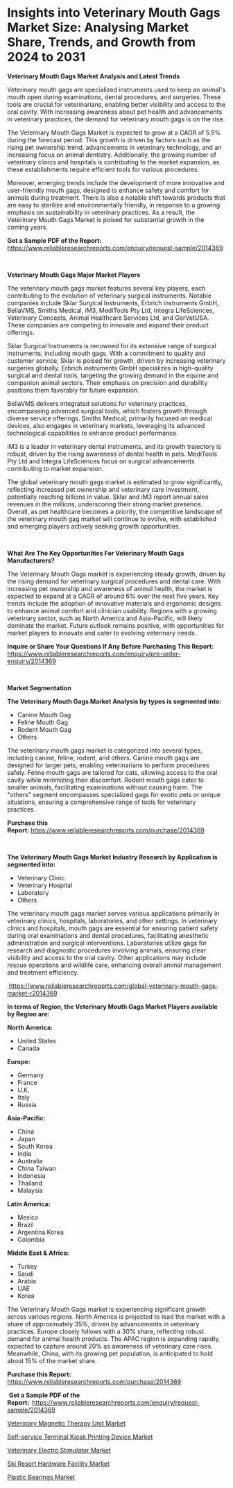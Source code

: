 <p><h1>Insights into Veterinary Mouth Gags Market Size: Analysing Market Share, Trends, and Growth from 2024 to 2031</h1></p><p><strong>Veterinary Mouth Gags Market Analysis and Latest Trends</strong></p>
<p><p>Veterinary mouth gags are specialized instruments used to keep an animal's mouth open during examinations, dental procedures, and surgeries. These tools are crucial for veterinarians, enabling better visibility and access to the oral cavity. With increasing awareness about pet health and advancements in veterinary practices, the demand for veterinary mouth gags is on the rise.</p><p>The Veterinary Mouth Gags Market is expected to grow at a CAGR of 5.9% during the forecast period. This growth is driven by factors such as the rising pet ownership trend, advancements in veterinary technology, and an increasing focus on animal dentistry. Additionally, the growing number of veterinary clinics and hospitals is contributing to the market expansion, as these establishments require efficient tools for various procedures.</p><p>Moreover, emerging trends include the development of more innovative and user-friendly mouth gags, designed to enhance safety and comfort for animals during treatment. There is also a notable shift towards products that are easy to sterilize and environmentally friendly, in response to a growing emphasis on sustainability in veterinary practices. As a result, the Veterinary Mouth Gags Market is poised for substantial growth in the coming years.</p></p>
<p><strong>Get a Sample PDF of the Report:&nbsp;</strong> <a href="https://www.reliableresearchreports.com/enquiry/request-sample/2014369?utm_campaign=118&utm_medium=2&utm_source=Github&utm_content=ia&utm_term=26102024&utm_id=veterinary-mouth-gags">https://www.reliableresearchreports.com/enquiry/request-sample/2014369</a></p>
<p>&nbsp;</p>
<p><strong>Veterinary Mouth Gags Major Market Players</strong></p>
<p><p>The veterinary mouth gags market features several key players, each contributing to the evolution of veterinary surgical instruments. Notable companies include Sklar Surgical Instruments, Erbrich instruments GmbH, BellaVMS, Smiths Medical, iM3, MediTools Pty Ltd, Integra LifeSciences, Veterinary Concepts, Animal Healthcare Services Ltd, and GerVetUSA. These companies are competing to innovate and expand their product offerings.</p><p>Sklar Surgical Instruments is renowned for its extensive range of surgical instruments, including mouth gags. With a commitment to quality and customer service, Sklar is poised for growth, driven by increasing veterinary surgeries globally. Erbrich instruments GmbH specializes in high-quality surgical and dental tools, targeting the growing demand in the equine and companion animal sectors. Their emphasis on precision and durability positions them favorably for future expansion.</p><p>BellaVMS delivers integrated solutions for veterinary practices, encompassing advanced surgical tools, which fosters growth through diverse service offerings. Smiths Medical, primarily focused on medical devices, also engages in veterinary markets, leveraging its advanced technological capabilities to enhance product performance.</p><p>iM3 is a leader in veterinary dental instruments, and its growth trajectory is robust, driven by the rising awareness of dental health in pets. MediTools Pty Ltd and Integra LifeSciences focus on surgical advancements contributing to market expansion.</p><p>The global veterinary mouth gags market is estimated to grow significantly, reflecting increased pet ownership and veterinary care investment, potentially reaching billions in value. Sklar and iM3 report annual sales revenues in the millions, underscoring their strong market presence. Overall, as pet healthcare becomes a priority, the competitive landscape of the veterinary mouth gag market will continue to evolve, with established and emerging players actively seeking growth opportunities.</p></p>
<p>&nbsp;</p>
<p><strong>What Are The Key Opportunities For Veterinary Mouth Gags Manufacturers?</strong></p>
<p><p>The Veterinary Mouth Gags market is experiencing steady growth, driven by the rising demand for veterinary surgical procedures and dental care. With increasing pet ownership and awareness of animal health, the market is expected to expand at a CAGR of around 6% over the next five years. Key trends include the adoption of innovative materials and ergonomic designs to enhance animal comfort and clinician usability. Regions with a growing veterinary sector, such as North America and Asia-Pacific, will likely dominate the market. Future outlook remains positive, with opportunities for market players to innovate and cater to evolving veterinary needs.</p></p>
<p><strong>Inquire or Share Your Questions If Any Before Purchasing This Report:</strong> <a href="https://www.reliableresearchreports.com/enquiry/pre-order-enquiry/2014369?utm_campaign=118&utm_medium=2&utm_source=Github&utm_content=ia&utm_term=26102024&utm_id=veterinary-mouth-gags">https://www.reliableresearchreports.com/enquiry/pre-order-enquiry/2014369</a></p>
<p>&nbsp;</p>
<p><strong>Market Segmentation</strong></p>
<p><strong>The Veterinary Mouth Gags Market Analysis by types is segmented into:</strong></p>
<p><ul><li>Canine Mouth Gag</li><li>Feline Mouth Gag</li><li>Rodent Mouth Gag</li><li>Others</li></ul></p>
<p><p>The veterinary mouth gags market is categorized into several types, including canine, feline, rodent, and others. Canine mouth gags are designed for larger pets, enabling veterinarians to perform procedures safely. Feline mouth gags are tailored for cats, allowing access to the oral cavity while minimizing their discomfort. Rodent mouth gags cater to smaller animals, facilitating examinations without causing harm. The "others" segment encompasses specialized gags for exotic pets or unique situations, ensuring a comprehensive range of tools for veterinary practices.</p></p>
<p><strong>Purchase this Report:&nbsp;</strong><a href="https://www.reliableresearchreports.com/purchase/2014369?utm_campaign=118&utm_medium=2&utm_source=Github&utm_content=ia&utm_term=26102024&utm_id=veterinary-mouth-gags">https://www.reliableresearchreports.com/purchase/2014369</a></p>
<p>&nbsp;</p>
<p><strong>The Veterinary Mouth Gags Market Industry Research by Application is segmented into:</strong></p>
<p><ul><li>Veterinary Clinic</li><li>Veterinary Hospital</li><li>Laboratory</li><li>Others</li></ul></p>
<p><p>The veterinary mouth gags market serves various applications primarily in veterinary clinics, hospitals, laboratories, and other settings. In veterinary clinics and hospitals, mouth gags are essential for ensuring patient safety during oral examinations and dental procedures, facilitating anesthetic administration and surgical interventions. Laboratories utilize gags for research and diagnostic procedures involving animals, ensuring clear visibility and access to the oral cavity. Other applications may include rescue operations and wildlife care, enhancing overall animal management and treatment efficiency.</p></p>
<p><a href="https://www.reliableresearchreports.com/global-veterinary-mouth-gags-market-r2014369?utm_campaign=118&utm_medium=2&utm_source=Github&utm_content=ia&utm_term=26102024&utm_id=veterinary-mouth-gags">&nbsp;https://www.reliableresearchreports.com/global-veterinary-mouth-gags-market-r2014369</a></p>
<p><strong>In terms of Region, the Veterinary Mouth Gags Market Players available by Region are:</strong></p>
<p>
    <p> <strong> North America: </strong>
        <ul>
            <li>United States</li>
            <li>Canada</li>
        </ul>
        </p> 
    <p> <strong> Europe: </strong>
        <ul>
            <li>Germany</li>
            <li>France</li>
            <li>U.K.</li>
            <li>Italy</li>
            <li>Russia</li>
        </ul>
        </p> 
    <p> <strong> Asia-Pacific: </strong>
        <ul>
            <li>China</li>
            <li>Japan</li>
            <li>South Korea</li>
            <li>India</li>
            <li>Australia</li>
            <li>China Taiwan</li>
            <li>Indonesia</li>
            <li>Thailand</li>
            <li>Malaysia</li>
        </ul>
        </p> 
    <p> <strong> Latin America: </strong>
        <ul>
            <li>Mexico</li>
            <li>Brazil</li>
            <li>Argentina Korea</li>
            <li>Colombia</li>
        </ul>
        </p> 
    <p> <strong> Middle East & Africa: </strong>
        <ul>
            <li>Turkey</li>
            <li>Saudi</li>
            <li>Arabia</li>
            <li>UAE</li>
            <li>Korea</li>
        </ul>
    </p>
    </p>
<p><p>The Veterinary Mouth Gags market is experiencing significant growth across various regions. North America is projected to lead the market with a share of approximately 35%, driven by advancements in veterinary practices. Europe closely follows with a 30% share, reflecting robust demand for animal health products. The APAC region is expanding rapidly, expected to capture around 20% as awareness of veterinary care rises. Meanwhile, China, with its growing pet population, is anticipated to hold about 15% of the market share.</p></p>
<p><strong>Purchase this Report: </strong><a href="https://www.reliableresearchreports.com/purchase/2014369?utm_campaign=118&utm_medium=2&utm_source=Github&utm_content=ia&utm_term=26102024&utm_id=veterinary-mouth-gags">https://www.reliableresearchreports.com/purchase/2014369</a></p>
<p>&nbsp;<strong>Get a Sample PDF of the Report:&nbsp;&nbsp;</strong><a href="https://www.reliableresearchreports.com/enquiry/request-sample/2014369?utm_campaign=118&utm_medium=2&utm_source=Github&utm_content=ia&utm_term=26102024&utm_id=veterinary-mouth-gags">https://www.reliableresearchreports.com/enquiry/request-sample/2014369</a></p>
<p><strong></strong></p>
<p><p><a href="https://github.com/leonidmsw5y/Market-Research-Report-List-1/blob/main/veterinary-magnetic-therapy-unit-market.md?utm_campaign=118&utm_medium=2&utm_source=Github&utm_content=ia&utm_term=26102024&utm_id=veterinary-mouth-gags">Veterinary Magnetic Therapy Unit Market</a></p><p><a href="https://issuu.com/reportprime-2/docs/self-service-terminal-kiosk-printin_b348db8846f80f?utm_campaign=118&utm_medium=2&utm_source=Github&utm_content=ia&utm_term=26102024&utm_id=veterinary-mouth-gags">Self-service Terminal Kiosk Printing Device Market</a></p><p><a href="https://github.com/knaufethaganye/Market-Research-Report-List-1/blob/main/veterinary-electro-stimulator-market.md?utm_campaign=118&utm_medium=2&utm_source=Github&utm_content=ia&utm_term=26102024&utm_id=veterinary-mouth-gags">Veterinary Electro Stimulator Market</a></p><p><a href="https://issuu.com/reportprime-2/docs/ski-resort-hardware-facility-market_630e8eb9cad6d2?utm_campaign=118&utm_medium=2&utm_source=Github&utm_content=ia&utm_term=26102024&utm_id=veterinary-mouth-gags">Ski Resort Hardware Facility Market</a></p><p><a href="https://www.linkedin.com/pulse/plastic-bearings-industry-resonance-68-amplification-across-mmv0e?utm_campaign=118&utm_medium=2&utm_source=Github&utm_content=ia&utm_term=26102024&utm_id=veterinary-mouth-gags">Plastic Bearings Market</a></p></p>
